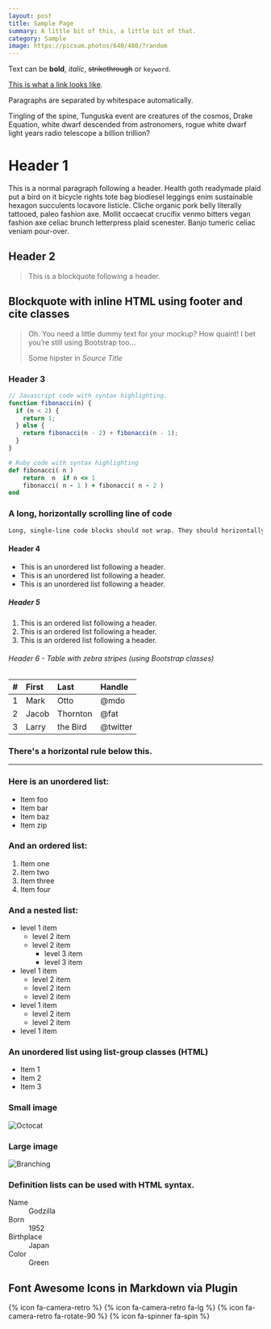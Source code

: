 ```yaml
---
layout: post
title: Sample Page
summary: A little bit of this, a little bit of that.
category: Sample
image: https://picsum.photos/640/480/?random
---
```


Text can be **bold**, _italic_, ~~strikethrough~~ or `keyword`.

[This is what a link looks like](#).

Paragraphs are separated by whitespace automatically.

Tingling of the spine, Tunguska event are creatures of the cosmos, Drake Equation, white dwarf descended from astronomers, rogue white dwarf light years radio telescope a billion trillion?

# Header 1

This is a normal paragraph following a header. Health goth readymade plaid put a bird on it bicycle rights tote bag biodiesel leggings enim sustainable hexagon succulents locavore listicle. Cliche organic pork belly literally tattooed, paleo fashion axe. Mollit occaecat crucifix venmo bitters vegan fashion axe celiac brunch letterpress plaid scenester. Banjo tumeric celiac veniam pour-over.

## Header 2

> This is a blockquote following a header.

## Blockquote with inline HTML using footer and cite classes

<blockquote class="blockquote">
  <p class="mb-0">Oh. You need a little dummy text for your mockup? How quaint!  I bet you’re still using Bootstrap too…</p>
  <footer class="blockquote-footer">Some hipster in <cite title="Source Title">Source Title</cite></footer>
</blockquote>

### Header 3

```js
// Javascript code with syntax highlighting.
function fibonacci(n) {
  if (n < 2) {
    return 1;
  } else {
    return fibonacci(n - 2) + fibonacci(n - 1);
  }
}
```

```ruby
# Ruby code with syntax highlighting
def fibonacci( n )
    return  n  if n <= 1
    fibonacci( n - 1 ) + fibonacci( n - 2 )
end
```

### A long, horizontally scrolling line of code

```bash
Long, single-line code blocks should not wrap. They should horizontally scroll if they are too long. This line should be long enough to demonstrate this.
```

#### Header 4

* This is an unordered list following a header.
* This is an unordered list following a header.
* This is an unordered list following a header.

##### Header 5

1.  This is an ordered list following a header.
2.  This is an ordered list following a header.
3.  This is an ordered list following a header.

###### Header 6 - Table with zebra stripes (using Bootstrap classes)

| #   | First | Last     | Handle   |
| :-- | :---- | :------- | :------- |
| 1   | Mark  | Otto     | @mdo     |
| 2   | Jacob | Thornton | @fat     |
| 3   | Larry | the Bird | @twitter |

### There's a horizontal rule below this.

---

### Here is an unordered list:

* Item foo
* Item bar
* Item baz
* Item zip

### And an ordered list:

1.  Item one
1.  Item two
1.  Item three
1.  Item four

### And a nested list:

* level 1 item
  * level 2 item
  * level 2 item
    * level 3 item
    * level 3 item
* level 1 item
  * level 2 item
  * level 2 item
  * level 2 item
* level 1 item
  * level 2 item
  * level 2 item
* level 1 item

### An unordered list using list-group classes (HTML)

<ul class="list-group list-group-flush px-5 py-3">
  <li class="list-group-item">Item 1</li>
  <li class="list-group-item">Item 2</li>
  <li class="list-group-item">Item 3</li>
</ul>

### Small image

![Octocat](https://assets-cdn.github.com/images/icons/emoji/octocat.png)

### Large image

![Branching](https://guides.github.com/activities/hello-world/branching.png)

### Definition lists can be used with HTML syntax.

<dl>
<dt>Name</dt>
<dd>Godzilla</dd>
<dt>Born</dt>
<dd>1952</dd>
<dt>Birthplace</dt>
<dd>Japan</dd>
<dt>Color</dt>
<dd>Green</dd>
</dl>

## Font Awesome Icons in Markdown via Plugin

{% icon fa-camera-retro %}
{% icon fa-camera-retro fa-lg %}
{% icon fa-camera-retro fa-rotate-90 %}
{% icon fa-spinner fa-spin %}
